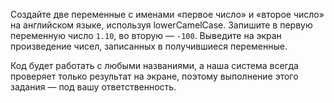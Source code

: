 Создайте две переменные с именами «первое число» и «второе число» на английском языке, используя lowerCamelCase. Запишите в первую переменную число `1.10`, во вторую — `-100`. Выведите на экран произведение чисел, записанных в получившиеся переменные.

Код будет работать с любыми названиями, а наша система всегда проверяет только результат на экране, поэтому выполнение этого задания — под вашу ответственность.
